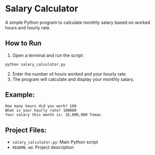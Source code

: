 # Salary Calculator

A simple Python program to calculate monthly salary based on worked hours and hourly rate.

## How to Run

1. Open a terminal and run the script:

```bash
python salary_calculator.py
```

2. Enter the number of hours worked and your hourly rate.
3. The program will calculate and display your monthly salary.

## Example:

```
How many hours did you work? 160
What is your hourly rate? 100000
Your salary this month is: 16,000,000 Toman
```

## Project Files:
- `salary_calculator.py`: Main Python script
- `README.md`: Project description
